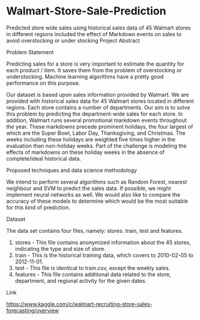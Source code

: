 # Walmart-Store-Sale-Prediction
Predicted store wide sales using historical sales data of 45 Walmart stores in different regions included the effect of Markdown events on sales to avoid overstocking or under stocking 
Project Abstract

Problem Statement

Predicting sales for a store is very important to estimate the quantity for each product / item. It saves them from the problem of overstocking or understocking. Machine learning algorithms have a pretty good performance on this purpose.

Our dataset is based upon sales information provided by Walmart. We are provided with historical sales data for 45 Walmart stores located in different regions. Each store contains a number of departments. Our aim is to solve this problem by predicting the department-wide sales for each store. In addition, Walmart runs several promotional markdown events throughout the year. These markdowns precede prominent holidays, the four largest of which are the Super Bowl, Labor Day, Thanksgiving, and Christmas. The weeks including these holidays are weighted five times higher in the evaluation than non-holiday weeks. Part of the challenge is modeling the effects of markdowns on these holiday weeks in the absence of complete/ideal historical data.

Proposed techniques and data science methodology

We intend to perform several algorithms such as Random Forest, nearest neighbour and SVM to predict the sales data. If possible, we might implement neural networks as well. We would also like to compare the accuracy of these models to determine which would be the most suitable for this kind of prediction.

Dataset

The data set contains four files, namely: stores. train, test and features.
1.	stores - This file contains anonymized information about the 45 stores, indicating the type and size of store.
2.	train - This is the historical training data, which covers to 2010-02-05 to 2012-11-01. 
3.	test - This file is identical to train.csv, except the weekly sales. 
4.	features - This file contains additional data related to the store, department, and regional activity for the given dates.

Link

https://www.kaggle.com/c/walmart-recruiting-store-sales-forecasting/overview


